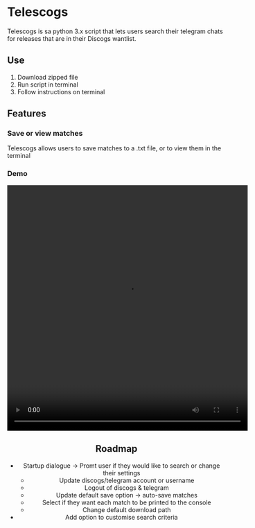 # Telescogs
 Telescogs is sa python 3.x script that lets users search their telegram chats for releases that are in their Discogs wantlist.
 
## Use
1. Download zipped file 
2. Run script in terminal
3. Follow instructions on terminal
## Features
### Save or view matches
Telescogs allows users to save matches to a .txt file, or to view them in the terminal
### Demo

<div align="center">
 <video height="567" width="555"autoplay> 
  <source src="https://user-images.githubusercontent.com/84278383/200593178-32116b35-66c7-445f-95c4-04ef7b984f86.mov">
 </video>
<div/>


## Roadmap
* Startup dialogue -> Promt user if they would like to search or change their settings
  * Update discogs/telegram account or username
  * Logout of discogs & telegram
  * Update default save option -> auto-save matches
  * Select if they want each match to be printed to the console
  * Change default download path
* Add option to customise search criteria
